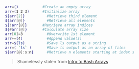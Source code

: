```bash
arr=()	         #Create an empty array
arr=(1 2 3)	     #Initialize array
${arr[2]}	       #Retrieve third element
${arr[@]}	       #Retrieve all elements
${!arr[@]}	     #Retrieve array indices
${#arr[@]}	     #Calculate array size
arr[0]=3	       #Overwrite 1st element
arr+=(4)	       #Append value(s)
str=$(ls)	       #Save ls output as a string
arr=( `ls` )	   #Save ls output as an array of files
${arr[@]:s:n}	   #Retrieve n elements starting at index s
```
> Shamelessly stolen from [Intro to Bash Arrays](https://opensource.com/article/18/5/you-dont-know-bash-intro-bash-arrays)
